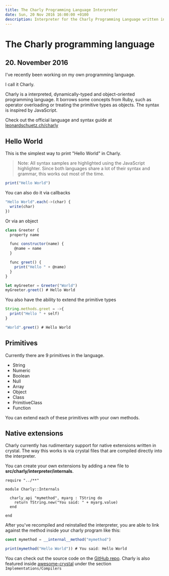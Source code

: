 ```yaml
---
title: The Charly Programming Language Interpreter
date: Sun, 20 Nov 2016 16:00:00 +0100
description: Interpreter for the Charly Programming Language written in Crystal
---
```


# The Charly programming language
## 20. November 2016

I've recently been working on my own programming language.

I call it Charly.

Charly is a interpreted, dynamically-typed and object-oriented programming language.
It borrows some concepts from Ruby, such as operator overloading or treating the primitive types as objects.
The syntax is inspired by JavaScript.

Check out the official language and syntax guide at [leonardschuetz.ch/charly](https://leonardschuetz.ch/charly/)

## Hello World
This is the simplest way to print "Hello World" in Charly.

> Note: All syntax samples are highlighted using the JavaScript highlighter.
Since both languages share a lot of their syntax and grammar, this works out most of the time.

```javascript
print("Hello World")
```

You can also do it via callbacks

```javascript
"Hello World".each(->(char) {
  write(char)
})
```

Or via an object

```javascript
class Greeter {
  property name

  func constructor(name) {
    @name = name
  }

  func greet() {
    print("Hello " + @name)
  }
}

let myGreeter = Greeter("World")
myGreeter.greet() # Hello World
```

You also have the ability to extend the primitive types

```javascript
String.methods.greet = ->{
  print("Hello " + self)
}

"World".greet() # Hello World
```

## Primitives

Currently there are 9 primitives in the language.

- String
- Numeric
- Boolean
- Null
- Array
- Object
- Class
- PrimitiveClass
- Function

You can extend each of these primitives with your own methods.

## Native extensions

Charly currently has rudimentary support for native extensions written in crystal.
The way this works is via crystal files that are compiled directly into the interpreter.

You can create your own extensions by adding a new file to __src/charly/interpreter/internals__.

```crystal
require "../**"

module Charly::Internals

  charly_api "mymethod", myarg : TString do
    return TString.new("You said: " + myarg.value)
  end

end
```

After you've recompiled and reinstalled the interpreter, you are able to link against the method inside your charly program like this:

```javascript
const mymethod = __internal__method("mymethod")

print(mymethod("Hello World")) # You said: Hello World
```

You can check out the source code on the [GitHub repo](https://github.com/charly-lang).
Charly is also featured inside [awesome-crystal](http://awesome-crystal.com/#awesome-crystal-implementationscompilers) under the section `Implementations/Compilers`
